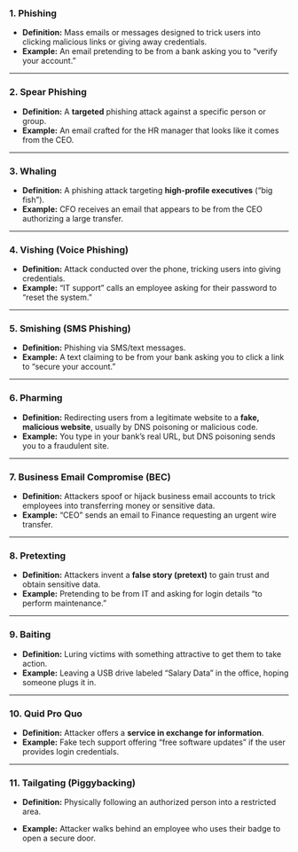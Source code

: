 ### **1. Phishing**
- **Definition:** Mass emails or messages designed to trick users into clicking malicious links or giving away credentials.
- **Example:** An email pretending to be from a bank asking you to “verify your account.”
---
### **2. Spear Phishing**
- **Definition:** A **targeted** phishing attack against a specific person or group.
- **Example:** An email crafted for the HR manager that looks like it comes from the CEO.
---
### **3. Whaling**
- **Definition:** A phishing attack targeting **high-profile executives** (“big fish”).
- **Example:** CFO receives an email that appears to be from the CEO authorizing a large transfer.
---
### **4. Vishing (Voice Phishing)**
- **Definition:** Attack conducted over the phone, tricking users into giving credentials.
- **Example:** “IT support” calls an employee asking for their password to “reset the system.”
---
### **5. Smishing (SMS Phishing)**
- **Definition:** Phishing via SMS/text messages.
- **Example:** A text claiming to be from your bank asking you to click a link to “secure your account.”
---
### **6. Pharming**
- **Definition:** Redirecting users from a legitimate website to a **fake, malicious website**, usually by DNS poisoning or malicious code. 
- **Example:** You type in your bank’s real URL, but DNS poisoning sends you to a fraudulent site.
---
### **7. Business Email Compromise (BEC)**
- **Definition:** Attackers spoof or hijack business email accounts to trick employees into transferring money or sensitive data.
- **Example:** “CEO” sends an email to Finance requesting an urgent wire transfer.
---
### **8. Pretexting**
- **Definition:** Attackers invent a **false story (pretext)** to gain trust and obtain sensitive data.
- **Example:** Pretending to be from IT and asking for login details “to perform maintenance.”
---
### **9. Baiting**
- **Definition:** Luring victims with something attractive to get them to take action.
- **Example:** Leaving a USB drive labeled “Salary Data” in the office, hoping someone plugs it in.
---
### **10. Quid Pro Quo**
- **Definition:** Attacker offers a **service in exchange for information**.
- **Example:** Fake tech support offering “free software updates” if the user provides login credentials.
---

### **11. Tailgating (Piggybacking)**

- **Definition:** Physically following an authorized person into a restricted area.
    
- **Example:** Attacker walks behind an employee who uses their badge to open a secure door.